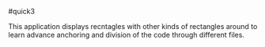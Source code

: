 #quick3

This application displays recntagles with other kinds of rectangles around to learn advance anchoring and division of the code through
different files.
